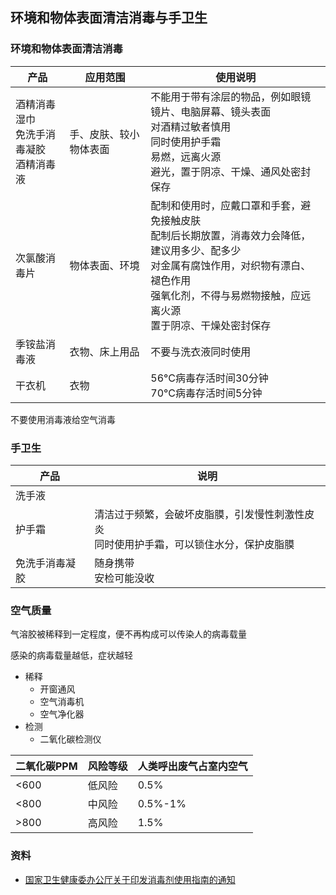 ## 环境和物体表面清洁消毒与手卫生

### 环境和物体表面清洁消毒

| 产品 | 应用范围 | 使用说明 |
| --- | --- | --- |
| 酒精消毒湿巾<br>免洗手消毒凝胶<br>酒精消毒液 | 手、皮肤、较小物体表面 | 不能用于带有涂层的物品，例如眼镜镜片、电脑屏幕、镜头表面<br>对酒精过敏者慎用<br>同时使用护手霜<br>易燃，远离火源<br>避光，置于阴凉、干燥、通风处密封保存 |
| 次氯酸消毒片 | 物体表面、环境 | 配制和使用时，应戴口罩和手套，避免接触皮肤<br>配制后长期放置，消毒效力会降低，建议用多少、配多少<br>对金属有腐蚀作用，对织物有漂白、褪色作用<br>强氧化剂，不得与易燃物接触，应远离火源<br>置于阴凉、干燥处密封保存 |
| 季铵盐消毒液 | 衣物、床上用品 | 不要与洗衣液同时使用 |
| 干衣机 | 衣物 | 56°C病毒存活时间30分钟<br>70°C病毒存活时间5分钟 |

不要使用消毒液给空气消毒

### 手卫生

| 产品 | 说明 |
| --- | --- |
| 洗手液 | |
| 护手霜 | 清洁过于频繁，会破坏皮脂膜，引发慢性刺激性皮炎<br>同时使用护手霜，可以锁住水分，保护皮脂膜 |
| 免洗手消毒凝胶 | 随身携带<br>安检可能没收 |

### 空气质量

气溶胶被稀释到一定程度，便不再构成可以传染人的病毒载量

感染的病毒载量越低，症状越轻

- 稀释
  - 开窗通风
  - 空气消毒机
  - 空气净化器
- 检测
  - 二氧化碳检测仪

| 二氧化碳PPM | 风险等级 | 人类呼出废气占室内空气 |
| --- | --- | --- |
| <600 | 低风险 | 0.5% |
| <800 | 中风险 | 0.5%-1% |
| >800 | 高风险 | 1.5% |

### 资料

- [国家卫生健康委办公厅关于印发消毒剂使用指南的通知](http://www.nhc.gov.cn/zhjcj/s9141/202002/b9891e8c86d141a08ec45c6a18e21dc2.shtml)
